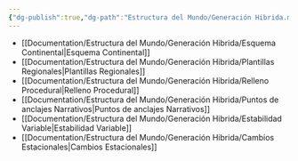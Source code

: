 ```yaml
---
{"dg-publish":true,"dg-path":"Estructura del Mundo/Generación Hibrida.md","permalink":"/estructura-del-mundo/generacion-hibrida/","dgPassFrontmatter":true}
---
```


- [[Documentation/Estructura del Mundo/Generación Hibrida/Esquema Continental\|Esquema Continental]]
- [[Documentation/Estructura del Mundo/Generación Hibrida/Plantillas Regionales\|Plantillas Regionales]]
- [[Documentation/Estructura del Mundo/Generación Hibrida/Relleno Procedural\|Relleno Procedural]]
- [[Documentation/Estructura del Mundo/Generación Hibrida/Puntos de anclajes Narrativos\|Puntos de anclajes Narrativos]]
- [[Documentation/Estructura del Mundo/Generación Hibrida/Estabilidad Variable\|Estabilidad Variable]]
- [[Documentation/Estructura del Mundo/Generación Hibrida/Cambios Estacionales\|Cambios Estacionales]]
